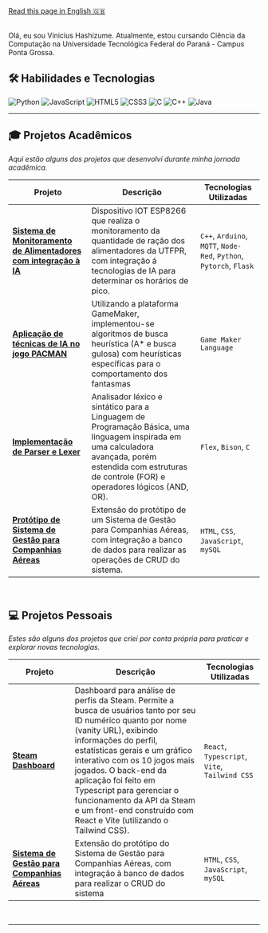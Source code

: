 <div align="left">
<a href="README-en.md">Read this page in English 🇬🇧</a>
</div>
<br>

Olá, eu sou Vinicius Hashizume. Atualmente, estou cursando Ciência da Computação na Universidade Tecnológica Federal do Paraná - Campus Ponta Grossa.
<br>

## 🛠️ Habilidades e Tecnologias
![Python](https://img.shields.io/badge/Python-3776AB?style=for-the-badge&logo=python&logoColor=white)
![JavaScript](https://img.shields.io/badge/JavaScript-F7DF1E?style=for-the-badge&logo=javascript&logoColor=black)
![HTML5](https://img.shields.io/badge/HTML5-E34F26?style=for-the-badge&logo=html5&logoColor=white)
![CSS3](https://img.shields.io/badge/CSS3-1572B6?style=for-the-badge&logo=css3&logoColor=white)
![C](https://img.shields.io/badge/c-%23A8B9CC.svg?style=for-the-badge&logo=c&logoColor=white)
![C++](https://img.shields.io/badge/c++-%2300599C.svg?style=for-the-badge&logo=c%2B%2B&logoColor=white)
![Java](https://img.shields.io/badge/java-%23ED8B00.svg?style=for-the-badge&logo=openjdk&logoColor=white)
<br>

---

## 🎓 Projetos Acadêmicos
*Aqui estão alguns dos projetos que desenvolvi durante minha jornada acadêmica.*

| Projeto | Descrição | Tecnologias Utilizadas |
|---|---|---|
| **[Sistema de Monitoramento de Alimentadores com integração à IA](https://github.com/viniciushashizume/Projeto-Alimentador-LABRIOT-2)** | Dispositivo IOT ESP8266 que realiza o monitoramento da quantidade de ração dos alimentadores da UTFPR, com integração á tecnologias de IA para determinar os horários de pico. | `C++`, `Arduino`, `MQTT`, `Node-Red`, `Python`, `Pytorch`, `Flask`|
| **[Aplicação de técnicas de IA no jogo PACMAN ](https://github.com/viniciushashizume/Cidades-Inteligentes---Pacman)** | Utilizando a plataforma GameMaker, implementou-se algoritmos de busca heurística (A* e busca gulosa) com heurísticas específicas para o comportamento dos fantasmas | `Game Maker Language` |
| **[Implementação de Parser e Lexer](https://github.com/viniciushashizume/Compiladores-T1)** | Analisador léxico e sintático para a Linguagem de Programação Básica, uma linguagem inspirada em uma calculadora avançada, porém estendida com estruturas de controle (FOR) e operadores lógicos (AND, OR). | `Flex`, `Bison`, `C` |
| **[Protótipo de Sistema de Gestão para Companhias Aéreas](https://github.com/viniciushashizume/ProjetoIHC)** | Extensão do protótipo de um Sistema de Gestão para Companhias Aéreas, com integração a banco de dados para realizar as operações de CRUD do sistema. | `HTML`, `CSS`, `JavaScript`, `mySQL` |

<br>

## 💻 Projetos Pessoais
*Estes são alguns dos projetos que criei por conta própria para praticar e explorar novas tecnologias.*

| Projeto | Descrição | Tecnologias Utilizadas |
|---|---|---|
| **[Steam Dashboard](https://github.com/viniciushashizume/SteamDashboard)** | Dashboard para análise de perfis da Steam. Permite a busca de usuários tanto por seu ID numérico quanto por nome (vanity URL), exibindo informações do perfil, estatísticas gerais e um gráfico interativo com os 10 jogos mais jogados. O back-end da aplicação foi feito em Typescript para gerenciar o funcionamento da API da Steam e um front-end construído com React e Vite (utilizando o Tailwind CSS).|`React`, `Typescript`, `Vite`, `Tailwind CSS`|
| **[Sistema de Gestão para Companhias Aéreas](https://github.com/viniciushashizume/ProjetoAvioes)** | Extensão do protótipo do Sistema de Gestão para Companhias Aéreas, com integração à banco de dados para realizar o CRUD do sistema| `HTML`, `CSS`, `JavaScript`, `mySQL` |
<br>

---
